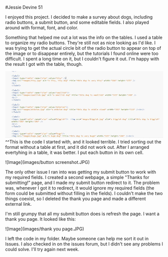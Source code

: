 #Jessie Devine 51

I enjoyed this project. I decided to make a survey about dogs, including radio buttons, a submit button, and some editable fields.
I also played around with format, font, and color.

Something that helped me out a lot was the info on the tables. I used a table to organize my radio buttons. They're still not as nice looking as I'd like. I was trying to get the actual circle bit of the radio button to appear on top of the image or to disappear entirely, but the tutorials I found online were too difficult. I spent a long time on it, but I couldn't figure it out. I'm happy with the result I got with the table, though.

![Image](images/label.JPG)
^^This is the code I started with, and it looked terrible. I tried sorting out the format without a table at first, and it did not work out. After I arranged evertyhing in a table, it was better. I put each button in its own cell.

![Image](images/button screenshot.JPG)

The only other issue I ran into was getting my submit button to work with my required fields. I created a second webpage, a simple "Thanks for submitting!" page, and I made my submit button redirect to it. The problem was, whenever I got it to redirect, it would ignore my required fields (the form could be submitted without filling in the fields). I couldn't make the two things coexist, so I deleted the thank you page and made a different external link.

I'm still grumpy that all my submit button does is refresh the page. I want a thank you page. It looked like this:


![Image](images/thank you page.JPG)

I left the code in my folder. Maybe someone can help me sort it out in Issues. I also checked in on the issues forum, but I didn't see any problems I could solve. I'll try again next week.